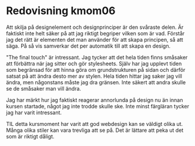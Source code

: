 ---
---
Redovisning kmom06
=========================

Att skilja på designelement och designprinciper är den svåraste delen. Är faktiskt inte helt säker på att jag riktigt begriper vilken som är vad.
Förstår jag det rätt är elementen det man använder för att skapa principen, så att säga.
På så vis samverkar det per automatik till att skapa en design.

"The final touch" är intressant. Jag tycker att det hela tiden finns småsaker att förbättra när jag sitter och gör stylesheets.
Själv har jag upplevt tiden som begränsad för att hinna göra om grundstrukturen på sidan och därför satsat på att ändra desto mer av stylen.
Hela tiden hittar jag saker jag vill ändra, men någonstans måste jag dra gränsen.
Inte säkert att andra skulle se de småsaker man vill ändra.

Jag har märkt hur jag faktiskt reagerar annorlunda på design nu än innan kursen startade, något jag inte trodde skulle ske.
Inte minst färgläran tycker jag har varit intressant.

TIL detta kursmoment har varit att god webdesign kan se väldigt olika ut. Många olika stiler kan vara trevliga att se på.
Det är lättare att peka ut det som är riktigt dåligt.
